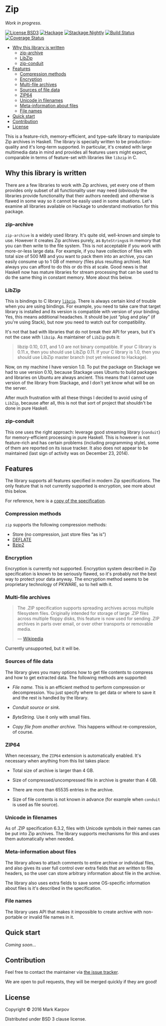 # Zip

*Work in progress.*

[![License BSD3](https://img.shields.io/badge/license-BSD3-brightgreen.svg)](http://opensource.org/licenses/BSD-3-Clause)
[![Hackage](https://img.shields.io/hackage/v/zip.svg?style=flat)](https://hackage.haskell.org/package/zip)
[![Stackage Nightly](http://stackage.org/package/zip/badge/nightly)](http://stackage.org/nightly/package/zip)
[![Build Status](https://travis-ci.org/mrkkrp/zip.svg?branch=master)](https://travis-ci.org/mrkkrp/zip)
[![Coverage Status](https://coveralls.io/repos/mrkkrp/zip/badge.svg?branch=master&service=github)](https://coveralls.io/github/mrkkrp/zip?branch=master)

* [Why this library is written](#why-this-library-is-written)
    * [zip-archive](#zip-archive)
    * [LibZip](#libzip)
    * [zip-conduit](#zip-conduit)
* [Features](#features)
    * [Compression methods](#compression-methods)
    * [Encryption](#encryption)
    * [Multi-file archives](#multi-file-archives)
    * [Sources of file data](#sources-of-file-data)
    * [ZIP64](#zip64)
    * [Unicode in filenames](#unicode-in-filenames)
    * [Meta-information about files](#meta-information-about-files)
    * [File names](#file-names)
* [Quick start](#quick-start)
* [Contribution](#contribution)
* [License](#license)

This is a feature-rich, memory-efficient, and type-safe library to
manipulate Zip archives in Haskell. The library is specially written to be
production-quality and it's long-term supported. In particular, it's created
with large multimedia data in mind and provides all features users might
expect, comparable in terms of feature-set with libraries like `libzip` in
C.

## Why this library is written

There are a few libraries to work with Zip archives, yet every one of them
provides only subset of all functionality user may need (obviously the
libraries provide functionality that their authors needed) and otherwise is
flawed in some way so it cannot be easily used in some situations. Let's
examine all libraries available on Hackage to understand motivation for this
package.

### zip-archive

`zip-archive` is a widely used library. It's quite old, well-known and
simple to use. However it creates Zip archives purely, as `ByteStrings`s in
memory that you can then write to the file system. This is not acceptable if
you work with more-or-less large data. For example, if you have collection
of files with total size of 500 MB and you want to pack them into an
archive, you can easily consume up to 1 GB of memory (files plus resulting
archive). Not always you can afford to do this or do this at scale. Good
news is that Haskell now has mature libraries for stream processing that can
be used to do the same thing in constant memory. More about this below.

### LibZip

This is bindings to C library
[`libzip`](https://en.wikipedia.org/wiki/Libzip). There is always certain
kind of trouble when you are using bindings. For example, you need to take
care that target library is installed and its version is compatible with
version of your binding. Yes, this means additional headaches. It should be
just “plug and play” (if you're using Stack), but now you need to watch out
for compatibility.

It's not that bad with libraries that do not break their API for years, but
it's not the case with `libzip`. As maintainer of `LibZip` puts it:

> libzip 0.10, 0.11, and 1.0 are not binary compatible. If your C library is
> 0.11.x, then you should use LibZip 0.11. If your C library is 1.0, then
> you should use LibZip master branch (not yet released to Hackage).

Now, on my machine I have version 1.0. To put the package on Stackage we had
to use version 0.10, because Stackage uses Ubuntu to build packages and
libraries on Ubuntu are always ancient. This means that I cannot use version
of the library from Stackage, and I don't yet know what will be on the
server.

After much frustration with all these things I decided to avoid using of
`LibZip`, because after all, this is not that sort of project that shouldn't
be done in pure Haskell.

### zip-conduit

This one uses the right approach: leverage good streaming library
(`conduit`) for memory-efficient processing in pure Haskell. This is however
is not feature-rich and has certain problems (including programming style),
some of them are reported on its issue tracker. It also does not appear to
be maintained (last sign of activity was on December 23, 2014).

## Features

The library supports all features specified in modern Zip
specifications. The only feature that is not currently supported is
encryption, see more about this below.

For reference, here is a [copy of the specification](https://pkware.cachefly.net/webdocs/casestudies/APPNOTE.TXT).

### Compression methods

`zip` supports the following compression methods:

* Store (no compression, just store files “as is”)
* [DEFLATE](https://en.wikipedia.org/wiki/DEFLATE)
* [Bzip2](https://en.wikipedia.org/wiki/Bzip2)

### Encryption

Encryption is currently not supported. Encryption system described in Zip
specification is known to be seriously flawed, so it's probably not the best
way to protect your data anyway. The encryption method seems to be
proprietary technology of PKWARE, so to hell with it.

### Multi-file archives

> The .ZIP specification supports spreading archives across multiple
> filesystem files. Originally intended for storage of large .ZIP files
> across multiple floppy disks, this feature is now used for sending .ZIP
> archives in parts over email, or over other transports or removable media.
>
> — [Wikipedia](https://en.wikipedia.org/wiki/Zip_%28file_format%29#Structure)

Currently unsupported, but it will be.

### Sources of file data

The library gives you many options how to get file contents to compress and
how to get extracted data. The following methods are supported:

* *File name.* This is an efficient method to perform compression or
  decompression. You just specify where to get data or where to save it and
  the rest is handled by the library.

* *Conduit source or sink.*

* *ByteString.* Use it only with small files.

* *Copy file from another archive.* This happens without re-compression, of
  course.

### ZIP64

When necessary, the `ZIP64` extension is automatically enabled. It's
necessary when anything from this list takes place:

* Total size of archive is larger than 4 GB.

* Size of compressed/uncompressed file in archive is greater than 4 GB.

* There are more than 65535 entries in the archive.

* Size of file contents is not known in advance (for example when `conduit`
  is used as file source).

### Unicode in filenames

As of .ZIP specification 6.3.2, files with Unicode symbols in their names
can be put into Zip archives. The library supports mechanisms for this and
uses them automatically when needed.

### Meta-information about files

The library allows to attach comments to entire archive or individual files,
and also gives its user full control over extra fields that are written to
file headers, so the user can store arbitrary information about file in the
archive.

The library also uses extra fields to save some OS-specific information
about files is it's described in the specification.

### File names

The library uses API that makes it impossible to create archive with
non-portable or invalid file names in it.

## Quick start

*Coming soon…*

## Contribution

Feel free to contact the maintainer via
[the issue tracker](https://github.com/mrkkrp/zip/issues).

We are open to pull requests, they will be merged quickly if they are good!

## License

Copyright © 2016 Mark Karpov

Distributed under BSD 3 clause license.
